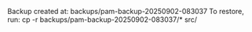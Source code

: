 Backup created at: backups/pam-backup-20250902-083037
To restore, run: cp -r backups/pam-backup-20250902-083037/* src/
